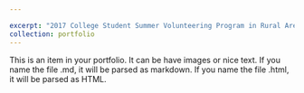 ```yaml
---

excerpt: "2017 College Student Summer Volunteering Program in Rural Areas<br/><img src='/images/volunteer 1.png'>"
collection: portfolio
---
```


This is an item in your portfolio. It can be have images or nice text. If you name the file .md, it will be parsed as markdown. If you name the file .html, it will be parsed as HTML. 
